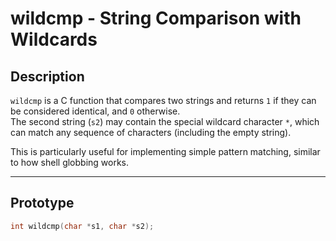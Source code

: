# wildcmp - String Comparison with Wildcards

## Description

`wildcmp` is a C function that compares two strings and returns `1` if they can be considered identical, and `0` otherwise.  
The second string (`s2`) may contain the special wildcard character `*`, which can match any sequence of characters (including the empty string).

This is particularly useful for implementing simple pattern matching, similar to how shell globbing works.

---

## Prototype

```c
int wildcmp(char *s1, char *s2);
